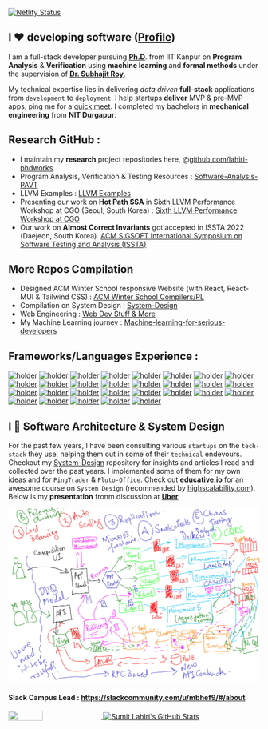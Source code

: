 [![Netlify Status](https://api.netlify.com/api/v1/badges/b7d665b3-a61d-42e1-a5d9-9916132a85dc/deploy-status)](https://app.netlify.com/sites/lahiri/deploys)

## I ❤️ developing software ([Profile](https://lahiri.netlify.app/))

I am a full-stack developer pursuing [**Ph.D**](https://github.com/lahiri-phdworks). from IIT Kanpur on **Program Analysis** & **Verification** using 
**machine learning** and **formal methods** under the supervision of [**Dr. Subhajit Roy**](https://www.cse.iitk.ac.in/users/subhajit/). 

My technical expertise lies in delivering *data driven* **full-stack** applications from `development` to `deployment`. I help startups **deliver** MVP & pre-MVP apps, ping me for a [quick meet](mailto:lahiri.devs@gmail.com).  I completed my bachelors in **mechanical engineering** from **NIT Durgapur**.

## Research GitHub : 

- I maintain my **research** project repositories here, @[github.com/lahiri-phdworks](https://github.com/lahiri-phdworks). 
- Program Analysis, Verification & Testing Resources : [Software-Analysis-PAVT](https://github.com/codersguild/Software-Analysis-PAVT)
- LLVM Examples : [LLVM Examples](https://github.com/codersguild/LLVM-Examples)
- Presenting our work on **Hot Path SSA** in Sixth LLVM Performance Workshop at CGO (Seoul, South Korea) : [Sixth LLVM Performance Workshop at CGO](https://llvm.org/devmtg/2022-04-03/)
- Our work on **Almost Correct Invariants** got accepted in ISSTA 2022 (Daejeon, South Korea). [ACM SIGSOFT International Symposium on Software Testing and Analysis (ISSTA)](https://conf.researchr.org/home/issta-2022)

## More Repos Compilation

- Designed ACM Winter School responsive Website (with React, React-MUI & Tailwind CSS) : [ACM Winter School Compilers/PL](winterschool2022.cse.iitk.ac.in)
- Compilation on System Design : [System-Design](https://github.com/codersguild/System-Design/blob/master/README.md)
- Web Engineering : [Web Dev Stuff & More](https://github.com/codersguild/System-Design/blob/master/Web%20Development%20-%20Engineering/README.md)
- My Machine Learning journey : [Machine-learning-for-serious-developers](https://github.com/lahiri-phdworks/machine-learning) 

## Frameworks/Languages Experience :

[![holder](https://img.shields.io/badge/-Linode-green?style=for-the-badge&logo=linode&logoColor=white)](https://img.shields.io/badge/-Linode-green?style=for-the-badge&logo=linode&logoColor=white)
[![holder](https://img.shields.io/badge/-C/C++-lightpink?style=for-the-badge&logo=c&logoColor=black)](https://img.shields.io/badge/-C/C++-lightpink?style=for-the-badge&logo=c&logoColor=black)
[![holder](https://img.shields.io/badge/-CSS-orange?style=for-the-badge&logo=css3&logoColor=white)](https://img.shields.io/badge/-CSS-orange?style=for-the-badge&logo=css3&logoColor=white)
[![holder](https://img.shields.io/badge/-Docker-46a2f1?style=for-the-badge&logo=docker&logoColor=white)](https://img.shields.io/badge/-Docker-46a2f1?style=for-the-badge&logo=docker&logoColor=white)
[![holder](https://img.shields.io/badge/-FireBase-lightyellow?style=for-the-badge&logo=FIREBASE&logoColor=YELLOW)](https://img.shields.io/badge/-FireBase-lightyellow?style=for-the-badge&logo=FIREBASE&logoColor=YELLOW)
[![holder](https://img.shields.io/badge/-Git-F05032?style=for-the-badge&logo=git&logoColor=white)](https://img.shields.io/badge/-Git-F05032?style=for-the-badge&logo=git&logoColor=white)
[![holder](https://img.shields.io/badge/-Golang-lightblue?style=for-the-badge&logo=go&logoColor=white)](https://img.shields.io/badge/-Golang-lightblue?style=for-the-badge&logo=go&logoColor=white)
[![holder](https://img.shields.io/badge/-GraphQL-E10098?style=for-the-badge&logo=graphql&logoColor=white)](https://img.shields.io/badge/-GraphQL-E10098?style=for-the-badge&logo=graphql&logoColor=white)
[![holder](https://img.shields.io/badge/-Heroku-430098?style=for-the-badge&logo=heroku&logoColor=white)](https://img.shields.io/badge/-Heroku-430098?style=for-the-badge&logo=heroku&logoColor=white)
[![holder](https://img.shields.io/badge/-Insomnia-5849BE?style=for-the-badge&logo=insomnia&logoColor=white)](https://img.shields.io/badge/-Insomnia-5849BE?style=for-the-badge&logo=insomnia&logoColor=white)
[![holder](https://img.shields.io/badge/-JavaScript-FCAA00?style=for-the-badge&logo=JavaScript&logoColor=white)](https://img.shields.io/badge/-JavaScript-FCAA00?style=for-the-badge&logo=JavaScript&logoColor=white)
[![holder](https://img.shields.io/badge/-JIRA-blue?style=for-the-badge&logo=jira&logoColor=white)](https://img.shields.io/badge/-JIRA-blue?style=for-the-badge&logo=jira&logoColor=white)
[![holder](https://img.shields.io/badge/-JITSI-white?style=for-the-badge&logo=jitsi&logoColor=blue)](https://img.shields.io/badge/-JITSI-white?style=for-the-badge&logo=jitsi&logoColor=blue)
[![holder](https://img.shields.io/badge/-MongoDB-13aa52?style=for-the-badge&logo=mongodb&logoColor=white)](https://img.shields.io/badge/-MongoDB-13aa52?style=for-the-badge&logo=mongodb&logoColor=white)
[![holder](https://img.shields.io/badge/-netlify-blue?style=for-the-badge&logo=netlify&logoColor=green)](https://img.shields.io/badge/-netlify-blue?style=for-the-badge&logo=netlify&logoColor=green)
[![holder](https://img.shields.io/badge/-Nodejs-43853d?style=for-the-badge&logo=Node.js&logoColor=white)](https://img.shields.io/badge/-Nodejs-43853d?style=for-the-badge&logo=Node.js&logoColor=white)
[![holder](https://img.shields.io/badge/-NPM-CB3837?style=for-the-badge&logo=npm&logoColor=white)](https://img.shields.io/badge/-NPM-CB3837?style=for-the-badge&logo=npm&logoColor=white)
[![holder](https://img.shields.io/badge/-PostgreSQL-brightgreen?style=for-the-badge&logo=postgresql&logoColor=white)](https://img.shields.io/badge/-PostgreSQL-brightgreen?style=for-the-badge&logo=postgresql&logoColor=white)
[![holder](https://img.shields.io/badge/-python-lightyellow?style=for-the-badge&logo=python&logoColor=color)](https://img.shields.io/badge/-python-lightyellow?style=for-the-badge&logo=python&logoColor=color)
[![holder](https://img.shields.io/badge/-React-45b8d8?style=for-the-badge&logo=react&logoColor=white)](https://img.shields.io/badge/-React-45b8d8?style=for-the-badge&logo=react&logoColor=white)
[![holder](https://img.shields.io/badge/-Redux-764ABC?style=for-the-badge&logo=redux&logoColor=white)](https://img.shields.io/badge/-Redux-764ABC?style=for-the-badge&logo=redux&logoColor=white)
[![holder](https://img.shields.io/badge/-scala-red?style=for-the-badge&logo=scala&logoColor=white)](https://img.shields.io/badge/-scala-red?style=for-the-badge&logo=scala&logoColor=white)
[![holder](https://img.shields.io/badge/-Travis-lightyellow?style=for-the-badge&logo=travis&logoColor=black)](https://img.shields.io/badge/-Travis-lightyellow?style=for-the-badge&logo=travis&logoColor=black)
[![holder](https://img.shields.io/badge/-TypeScript-007ACC?style=for-the-badge&logo=typescript&logoColor=white)](https://img.shields.io/badge/-TypeScript-007ACC?style=for-the-badge&logo=typescript&logoColor=white)
[![holder](https://img.shields.io/badge/-Digital_Ocean-blue?style=for-the-badge&logo=digitalocean&logoColor=white)](https://img.shields.io/badge/-Digital-Ocean-blue?style=for-the-badge&logo=digitalocean&logoColor=white)
[![holder](https://img.shields.io/static/v1?label=LLVM&color=lightyellow&logo=llvm&style=for-the-badge&message=11+&logoColor=color)](https://img.shields.io/static/v1?label=LLVM&color=lightyellow&logo=llvm&style=for-the-badge&message=11+&logoColor=color)
[![holder](https://img.shields.io/static/v1?label=LLVM&color=lightyellow&logo=llvm&style=for-the-badge&message=14+&logoColor=color)](https://img.shields.io/static/v1?label=LLVM&color=lightyellow&logo=llvm&style=for-the-badge&message=14+&logoColor=color)
[![holder](https://img.shields.io/static/v1?label=LLVM&color=lightyellow&logo=llvm&style=for-the-badge&message=7+&logoColor=color)](https://img.shields.io/static/v1?label=LLVM&color=lightyellow&logo=llvm&style=for-the-badge&message=7+&logoColor=color)
[![holder](https://img.shields.io/badge/-Google_Cloud_Platform-1a73e8?style=for-the-badge&logo=google-cloud&logoColor=white)](https://img.shields.io/badge/-Google_Cloud_Platform-1a73e8?style=flat-square&logo=google-cloud&logoColor=white)

## I 🤩 Software Architecture & System Design

For the past few years, I have been consulting various `startups` on the `tech-stack` they use, helping them out in some of their `technical` endevours. Checkout my [System-Design](https://github.com/codersguild/System-Design/blob/master/README.md) repository for insights and articles I read and collected over the past years. I implemented some of them for my own ideas and for `PingTrader` & `Pluto-Office`. Check out [**educative.io**](https://educative.io) for an awesome course on `System Design` (recommended by [highscalability.com](https://www.highscalability.com)). Below is my **presentation** fronm discussion at [**Uber**](https://eng.uber.com/locations/bangalore/)

![Uber Tech Presentation](https://raw.githubusercontent.com/codersguild/codersguild/master/images/uber_tech.png)

#### Slack Campus Lead : https://slackcommunity.com/u/mbhef9/#/about 

<a href="https://github.com/codersguild">
  <img align="center" height="35%" width="37%"  src="https://github-readme-stats.vercel.app/api/top-langs/?username=codersguild&show_icons=true&theme=light&line_height=30" />
</a>
<a href="https://github.com/codersguild">
 <img align="center"  height="75%" width="60%" src="https://github-readme-stats.vercel.app/api?username=codersguild&count_private=true&show_icons=true&theme=light&line_height=30" alt="Sumit Lahiri's GitHub Stats"/>
  </a>
